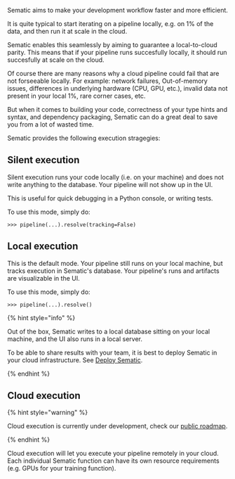 Sematic aims to make your development workflow faster and more efficient.

It is quite typical to start iterating on a pipeline locally, e.g. on 1% of the
data, and then run it at scale in the cloud.

Sematic enables this seamlessly by aiming to guarantee a local-to-cloud parity.
This means that if your pipeline runs succesfully locally, it should run
succesfully at scale on the cloud.

Of course there are many reasons why a cloud pipeline could fail that are not
forseeable locally. For example: network failures, Out-of-memory issues,
differences in underlying hardware (CPU, GPU, etc.), invalid data not present in
your local 1%, rare corner cases, etc.

But when it comes to building your code, correctness of your type hints and
syntax, and dependency packaging, Sematic can do a great deal to save you from a lot
of wasted time.

Sematic provides the following execution stragegies:

## Silent execution

Silent execution runs your code locally (i.e. on your machine) and does not
write anything to the database. Your pipeline will not show up in the UI.

This is useful for quick debugging in a Python console, or writing tests.

To use this mode, simply do:

```
>>> pipeline(...).resolve(tracking=False)
```

## Local execution

This is the default mode. Your pipeline still runs on your local machine, but
tracks execution in Sematic's database. Your pipeline's runs and artifacts are
visualizable in the UI.

To use this mode, simply do:

```
>>> pipeline(...).resolve()
```

{% hint style="info" %}

Out of the box, Sematic writes to a local database sitting on your local machine,
and the UI also runs in a local server.

To be able to share results with your team, it is best to deploy Sematic in your
cloud infrastructure. See [Deploy Sematic](./coming-soon.md).


{% endhint %}

## Cloud execution

{% hint style="warning" %}

Cloud execution is currently under development, check our [public roadmap]().

{% endhint %}

Cloud execution will let you execute your pipeline remotely in your cloud. Each
individual Sematic function can have its own resource requirements (e.g. GPUs
for your training function).